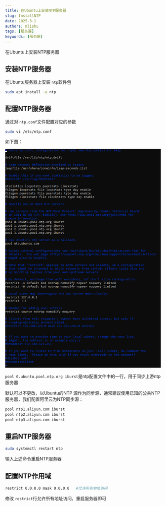 ```yaml
---
title: 在Ubuntu上安装NTP服务器
slug: InstallNTP
date: 2025-3-1
authors: mlishu
tags: [服务器]
keywords: [服务器]
---
```

在Ubuntu上安装NTP服务器

<!-- truncate -->

## 安装NTP服务器

在Ubuntu服务器上安装 `ntp`软件包

```bash
sudo apt install -y ntp
```

## 配置NTP服务器

通过对 `ntp.conf`文件配置对应的参数

```bash
sudo vi /etc/ntp.conf
```

如下图：

![1740759643969](image/ntpserver/1740759643969.png)

`pool 0.ubuntu.pool.ntp.org iburst`是ntp配置文件中的一行，用于同步上游ntp服务器

默认可以不更改，以Ubuntu的NTP 源作为同步源，通常建议使用已知的公共NTP服务器，我们配置阿里云为NTP同步源：

```bash
pool ntp1.aliyun.com iburst
pool ntp2.aliyun.com iburst
pool ntp3.aliyun.com iburst
```

## 重启NTP服务器

```bash
sudo systemctl restart ntp
```

输入上述命令重启NTP服务器

## 配置NTP作用域

```bash
restrict 0.0.0.0 mask 0.0.0.0   #允许所有地址访问
```

修改 `restrict`行允许所有地址访问，重启服务器即可
